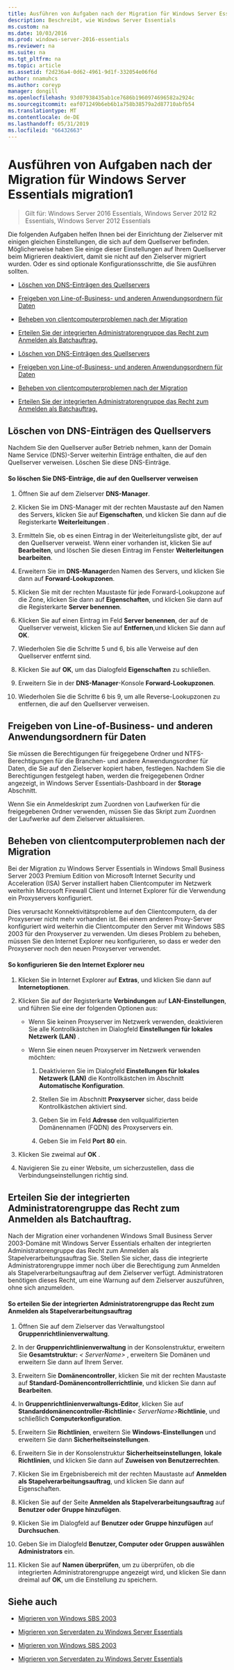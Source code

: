 ```yaml
---
title: Ausführen von Aufgaben nach der Migration für Windows Server Essentials migration1
description: Beschreibt, wie Windows Server Essentials
ms.custom: na
ms.date: 10/03/2016
ms.prod: windows-server-2016-essentials
ms.reviewer: na
ms.suite: na
ms.tgt_pltfrm: na
ms.topic: article
ms.assetid: f2d236a4-0d62-4961-9d1f-332054e06f6d
author: nnamuhcs
ms.author: coreyp
manager: dongill
ms.openlocfilehash: 93d07938435ab1ce7686b1960974696582a2924c
ms.sourcegitcommit: eaf071249b6eb6b1a758b38579a2d87710abfb54
ms.translationtype: MT
ms.contentlocale: de-DE
ms.lasthandoff: 05/31/2019
ms.locfileid: "66432663"
---
```

# <a name="perform-post-migration-tasks-for-windows-server-essentials-migration1"></a>Ausführen von Aufgaben nach der Migration für Windows Server Essentials migration1

>Gilt für: Windows Server 2016 Essentials, Windows Server 2012 R2 Essentials, Windows Server 2012 Essentials

Die folgenden Aufgaben helfen Ihnen bei der Einrichtung der Zielserver mit einigen gleichen Einstellungen, die sich auf dem Quellserver befinden. Möglicherweise haben Sie einige dieser Einstellungen auf Ihrem Quellserver beim Migrieren deaktiviert, damit sie nicht auf den Zielserver migriert wurden. Oder es sind optionale Konfigurationsschritte, die Sie ausführen sollten.  
  

-   [Löschen von DNS-Einträgen des Quellservers](Perform-post-migration-tasks-for-Windows-Server-Essentials-migration.md#BKMK_DeleteDNSEntries)  
  
-   [Freigeben von Line-of-Business- und anderen Anwendungsordnern für Daten](Perform-post-migration-tasks-for-Windows-Server-Essentials-migration.md#BKMK_ShareLineOfBusinessAndOtherApplications)  
  
-   [Beheben von clientcomputerproblemen nach der Migration](Perform-post-migration-tasks-for-Windows-Server-Essentials-migration.md#BKMK_FixClientComputerIssuesAfterMigrating)  
  
-   [Erteilen Sie der integrierten Administratorengruppe das Recht zum Anmelden als Batchauftrag.](Perform-post-migration-tasks-for-Windows-Server-Essentials-migration.md#BKMK_AdminGroup)  

-   [Löschen von DNS-Einträgen des Quellservers](../migrate/Perform-post-migration-tasks-for-Windows-Server-Essentials-migration.md#BKMK_DeleteDNSEntries)  
  
-   [Freigeben von Line-of-Business- und anderen Anwendungsordnern für Daten](../migrate/Perform-post-migration-tasks-for-Windows-Server-Essentials-migration.md#BKMK_ShareLineOfBusinessAndOtherApplications)  
  
-   [Beheben von clientcomputerproblemen nach der Migration](../migrate/Perform-post-migration-tasks-for-Windows-Server-Essentials-migration.md#BKMK_FixClientComputerIssuesAfterMigrating)  
  
-   [Erteilen Sie der integrierten Administratorengruppe das Recht zum Anmelden als Batchauftrag.](../migrate/Perform-post-migration-tasks-for-Windows-Server-Essentials-migration.md#BKMK_AdminGroup)  

  
##  <a name="BKMK_DeleteDNSEntries"></a> Löschen von DNS-Einträgen des Quellservers  
 Nachdem Sie den Quellserver außer Betrieb nehmen, kann der Domain Name Service (DNS)-Server weiterhin Einträge enthalten, die auf den Quellserver verweisen. Löschen Sie diese DNS-Einträge.  
  
#### <a name="to-delete-dns-entries-that-point-to-the-source-server"></a>So löschen Sie DNS-Einträge, die auf den Quellserver verweisen  
  
1.  Öffnen Sie auf dem Zielserver **DNS-Manager**.  
  
2.  Klicken Sie im DNS-Manager mit der rechten Maustaste auf den Namen des Servers, klicken Sie auf **Eigenschaften**, und klicken Sie dann auf die Registerkarte **Weiterleitungen** .  
  
3.  Ermitteln Sie, ob es einen Eintrag in der Weiterleitungsliste gibt, der auf den Quellserver verweist. Wenn einer vorhanden ist, klicken Sie auf **Bearbeiten**, und löschen Sie diesen Eintrag im Fenster **Weiterleitungen bearbeiten**.  
  
4.  Erweitern Sie im **DNS-Manager**den Namen des Servers, und klicken Sie dann auf **Forward-Lookupzonen**.  
  
5.  Klicken Sie mit der rechten Maustaste für jede Forward-Lookupzone auf die Zone, klicken Sie dann auf **Eigenschaften**, und klicken Sie dann auf die Registerkarte **Server benennen**.  
  
6.  Klicken Sie auf einen Eintrag im Feld **Server benennen**, der auf de Quellserver verweist, klicken Sie auf **Entfernen**,und klicken Sie dann auf **OK**.  
  
7.  Wiederholen Sie die Schritte 5 und 6, bis alle Verweise auf den Quellserver entfernt sind.  
  
8.  Klicken Sie auf **OK**, um das Dialogfeld **Eigenschaften** zu schließen.  
  
9. Erweitern Sie in der **DNS-Manager**-Konsole **Forward-Lookupzonen**.  
  
10. Wiederholen Sie die Schritte 6 bis 9, um alle Reverse-Lookupzonen zu entfernen, die auf den Quellserver verweisen.  
  
##  <a name="BKMK_ShareLineOfBusinessAndOtherApplications"></a> Freigeben von Line-of-Business- und anderen Anwendungsordnern für Daten  
 Sie müssen die Berechtigungen für freigegebene Ordner und NTFS-Berechtigungen für die Branchen- und andere Anwendungsordner für Daten, die Sie auf den Zielserver kopiert haben, festlegen. Nachdem Sie die Berechtigungen festgelegt haben, werden die freigegebenen Ordner angezeigt, in Windows Server Essentials-Dashboard in der **Storage** Abschnitt.  
  
 Wenn Sie ein Anmeldeskript zum Zuordnen von Laufwerken für die freigegebenen Ordner verwenden, müssen Sie das Skript zum Zuordnen der Laufwerke auf dem Zielserver aktualisieren.  
  
##  <a name="BKMK_FixClientComputerIssuesAfterMigrating"></a> Beheben von clientcomputerproblemen nach der Migration  
 Bei der Migration zu Windows Server Essentials in Windows Small Business Server 2003 Premium Edition von Microsoft Internet Security und Acceleration (ISA) Server installiert haben Clientcomputer im Netzwerk weiterhin Microsoft Firewall Client und Internet Explorer für die Verwendung ein Proxyservers konfiguriert.  
  
 Dies verursacht Konnektivitätsprobleme auf den Clientcomputern, da der Proxyserver nicht mehr vorhanden ist. Bei einem anderen Proxy-Server konfiguriert wird weiterhin die Clientcomputer den Server mit Windows SBS 2003 für den Proxyserver zu verwenden. Um dieses Problem zu beheben, müssen Sie den Internet Explorer neu konfigurieren, so dass er weder den Proxyserver noch den neuen Proxyserver verwendet.  
  
#### <a name="to-reconfigure-internet-explorer"></a>So konfigurieren Sie den Internet Explorer neu  
  
1.  Klicken Sie in Internet Explorer auf **Extras**, und klicken Sie dann auf **Internetoptionen**.  
  
2.  Klicken Sie auf der Registerkarte **Verbindungen** auf **LAN-Einstellungen**, und führen Sie eine der folgenden Optionen aus:  
  
    -   Wenn Sie keinen Proxyserver im Netzwerk verwenden, deaktivieren Sie alle Kontrollkästchen im Dialogfeld **Einstellungen für lokales Netzwerk (LAN)** .  
  
    -   Wenn Sie einen neuen Proxyserver im Netzwerk verwenden möchten:  
  
        1.  Deaktivieren Sie im Dialogfeld **Einstellungen für lokales Netzwerk (LAN)** die Kontrollkästchen im Abschnitt **Automatische Konfiguration**.  
  
        2.  Stellen Sie im Abschnitt **Proxyserver** sicher, dass beide Kontrollkästchen aktiviert sind.  
  
        3.  Geben Sie im Feld **Adresse** den vollqualifizierten Domänennamen (FQDN) des Proxyservers ein.  
  
        4.  Geben Sie im Feld **Port** **80** ein.  
  
3.  Klicken Sie zweimal auf **OK** .  
  
4.  Navigieren Sie zu einer Website, um sicherzustellen, dass die Verbindungseinstellungen richtig sind.  
  
##  <a name="BKMK_AdminGroup"></a> Erteilen Sie der integrierten Administratorengruppe das Recht zum Anmelden als Batchauftrag.  
 Nach der Migration einer vorhandenen Windows Small Business Server 2003-Domäne mit Windows Server Essentials erhalten der integrierten Administratorengruppe das Recht zum Anmelden als Stapelverarbeitungsauftrag Sie. Stellen Sie sicher, dass die integrierte Administratorengruppe immer noch über die Berechtigung zum Anmelden als Stapelverarbeitungsauftrag auf dem Zielserver verfügt. Administratoren benötigen dieses Recht, um eine Warnung auf dem Zielserver auszuführen, ohne sich anzumelden.  
  
#### <a name="to-give-the-built-in-administrators-group-the-right-to-log-on-as-a-batch-job"></a>So erteilen Sie der integrierten Administratorengruppe das Recht zum Anmelden als Stapelverarbeitungsauftrag  
  
1. Öffnen Sie auf dem Zielserver das Verwaltungstool **Gruppenrichtlinienverwaltung**.  
  
2. In der **Gruppenrichtlinienverwaltung** in der Konsolenstruktur, erweitern Sie **Gesamtstruktur:** *< ServerName\>* , erweitern Sie Domänen und erweitern Sie dann auf Ihrem Server.  
  
3. Erweitern Sie **Domänencontroller**, klicken Sie mit der rechten Maustaste auf **Standard-Domänencontrollerrichtlinie**, und klicken Sie dann auf **Bearbeiten**.  
  
4. In **Gruppenrichtlinienverwaltungs-Editor**, klicken Sie auf **Standarddomänencontroller-Richtlinie**<em>< ServerName\></em>**Richtlinie**, und schließlich **Computerkonfiguration**.  
  
5. Erweitern Sie **Richtlinien**, erweitern Sie **Windows-Einstellungen** und erweitern Sie dann **Sicherheitseinstellungen**.  
  
6. Erweitern Sie in der Konsolenstruktur **Sicherheitseinstellungen**, **lokale Richtlinien**, und klicken Sie dann auf **Zuweisen von Benutzerrechten**.  
  
7. Klicken Sie im Ergebnisbereich mit der rechten Maustaste auf **Anmelden als Stapelverarbeitungsauftrag**, und klicken Sie dann auf Eigenschaften.  
  
8. Klicken Sie auf der Seite **Anmelden als Stapelverarbeitungsauftrag** auf **Benutzer oder Gruppe hinzufügen**.  
  
9. Klicken Sie im Dialogfeld auf **Benutzer oder Gruppe hinzufügen** auf **Durchsuchen**.  
  
10. Geben Sie im Dialogfeld **Benutzer, Computer oder Gruppen auswählen** **Administrators** ein.  
  
11. Klicken Sie auf **Namen überprüfen**, um zu überprüfen, ob die integrierten Administratorengruppe angezeigt wird, und klicken Sie dann dreimal auf **OK**, um die Einstellung zu speichern.  
  
## <a name="see-also"></a>Siehe auch  
  

-   [Migrieren von Windows SBS 2003](Migrate-Windows-Small-Business-Server-2003-to-Windows-Server-Essentials.md)  
  
-   [Migrieren von Serverdaten zu Windows Server Essentials](Migrate-Server-Data-to-Windows-Server-Essentials.md)

-   [Migrieren von Windows SBS 2003](../migrate/Migrate-Windows-Small-Business-Server-2003-to-Windows-Server-Essentials.md)  
  
-   [Migrieren von Serverdaten zu Windows Server Essentials](../migrate/Migrate-Server-Data-to-Windows-Server-Essentials.md)

